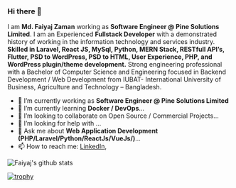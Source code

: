 ### Hi there 👋

I am **Md. Faiyaj Zaman** working as **Software Engineer @ Pine Solutions Limited**. I am an Experienced **Fullstack Developer** with a demonstrated history of working in the information technology and services industry. **Skilled in Laravel, React JS, MySql, Python, MERN Stack, RESTfull API’s, Flutter, PSD to WordPress, PSD to HTML, User Experience, PHP, and WordPress plugin/theme development.** Strong engineering professional with a Bachelor of Computer Science and Engineering focused in Backend Development / Web Development from IUBAT- International University of Business, Agriculture and Technology – Bangladesh.

- 🔭 I’m currently working as **Software Engineer @ Pine Solutions Limited**
- 🌱 I’m currently learning **Docker / DevOps**...
- 👯 I’m looking to collaborate on Open Source / Commercial Projects...
- 🤔 I’m looking for help with ...
- 💬 Ask me about **Web Application Development (PHP/Laravel/Python/ReactJs/VueJs/)**...
- 📫 How to reach me: 
    [LinkedIn](https://www.linkedin.com/in/faiyajz/),


![Faiyaj's github stats](https://github-readme-stats.vercel.app/api?username=faiyajz&show_icons=true&hide_border=true)

[![trophy](https://github-profile-trophy.vercel.app/?username=faiyajz)](https://github.com/faiyajz/github-profile-trophy)

